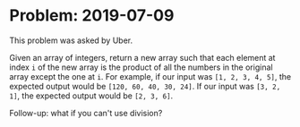 # Problem: 2019-07-09

This problem was asked by Uber.

Given an array of integers, return a new array such that each element at index ```i``` of the new array is the product of all the numbers in the original array except the one at ```i```.
For example, if our input was ```[1, 2, 3, 4, 5]```, the expected output would be ```[120, 60, 40, 30, 24]```. If our input was ```[3, 2, 1]```, the expected output would be ```[2, 3, 6]```.

Follow-up: what if you can't use division?
